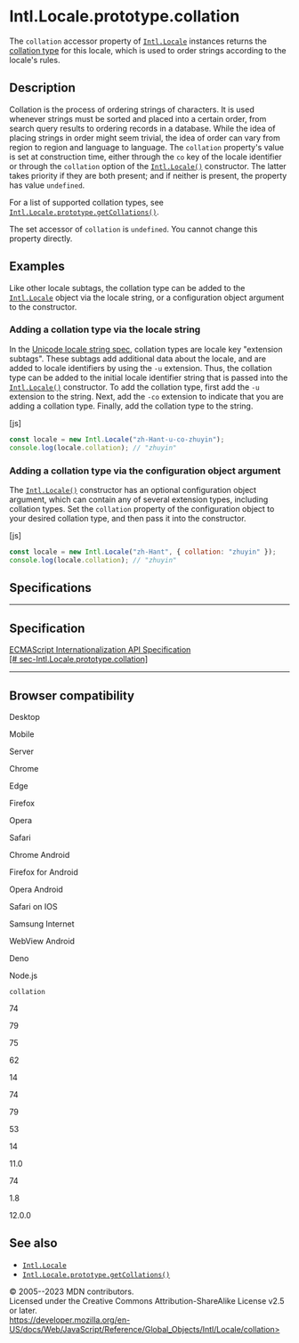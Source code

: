 Intl.Locale.prototype.collation
===============================

 
The `collation` accessor property of [`Intl.Locale`](../locale)
instances returns the [collation
type](https://www.unicode.org/reports/tr35/tr35-collation.html#CLDR_Collation)
for this locale, which is used to order strings according to the
locale\'s rules.


 
Description
-----------

 
Collation is the process of ordering strings of characters. It is used
whenever strings must be sorted and placed into a certain order, from
search query results to ordering records in a database. While the idea
of placing strings in order might seem trivial, the idea of order can
vary from region to region and language to language. The `collation`
property\'s value is set at construction time, either through the `co`
key of the locale identifier or through the `collation` option of the
[`Intl.Locale()`](locale) constructor. The latter takes priority if they
are both present; and if neither is present, the property has value
`undefined`.

For a list of supported collation types, see
[`Intl.Locale.prototype.getCollations()`](getcollations#supported_collation_types).

The set accessor of `collation` is `undefined`. You cannot change this
property directly.



 
Examples
--------

 
Like other locale subtags, the collation type can be added to the
[`Intl.Locale`](../locale) object via the locale string, or a
configuration object argument to the constructor.



 
### Adding a collation type via the locale string 

 
In the [Unicode locale string
spec](https://www.unicode.org/reports/tr35/), collation types are locale
key \"extension subtags\". These subtags add additional data about the
locale, and are added to locale identifiers by using the `-u` extension.
Thus, the collation type can be added to the initial locale identifier
string that is passed into the [`Intl.Locale()`](locale) constructor. To
add the collation type, first add the `-u` extension to the string.
Next, add the `-co` extension to indicate that you are adding a
collation type. Finally, add the collation type to the string.

 
 
[js]


```js
const locale = new Intl.Locale("zh-Hant-u-co-zhuyin");
console.log(locale.collation); // "zhuyin"
```




 
### Adding a collation type via the configuration object argument 

 
The [`Intl.Locale()`](locale) constructor has an optional configuration
object argument, which can contain any of several extension types,
including collation types. Set the `collation` property of the
configuration object to your desired collation type, and then pass it
into the constructor.

 
 
[js]


```js
const locale = new Intl.Locale("zh-Hant", { collation: "zhuyin" });
console.log(locale.collation); // "zhuyin"
```




Specifications
--------------

 
  -------------------------------------------------------------------------------------------------------------
  Specification
  -------------------------------------------------------------------------------------------------------------
  [ECMAScript Internationalization API Specification\
  [\#
  sec-Intl.Locale.prototype.collation]](https://tc39.es/ecma402/#sec-Intl.Locale.prototype.collation)

  -------------------------------------------------------------------------------------------------------------


Browser compatibility 
---------------------

 


Desktop

Mobile

Server

Chrome

Edge

Firefox

Opera

Safari

Chrome Android

Firefox for Android

Opera Android

Safari on IOS

Samsung Internet

WebView Android

Deno

Node.js

`collation`

74

79

75

62

14

74

79

53

14

11.0

74

1.8

12.0.0

 
See also 
--------

 
-   [`Intl.Locale`](../locale)
-   [`Intl.Locale.prototype.getCollations()`](getcollations)



 
© 2005--2023 MDN contributors.\
Licensed under the Creative Commons Attribution-ShareAlike License v2.5
or later.\
https://developer.mozilla.org/en-US/docs/Web/JavaScript/Reference/Global_Objects/Intl/Locale/collation>

